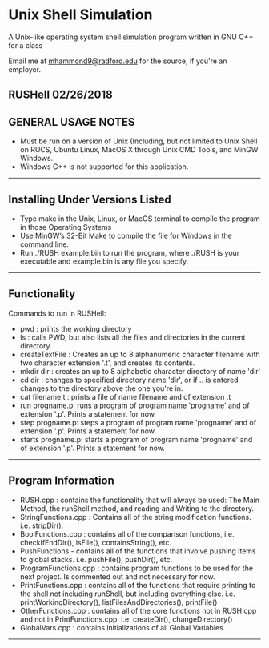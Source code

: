 # Unix Shell Simulation

A Unix-like operating system shell simulation program written in GNU C++ for a class

Email me at mhammond9@radford.edu for the source, if you're an employer.

RUSHell 02/26/2018
-------------------------------------------------------------------------------------
GENERAL USAGE NOTES
-------------------------------------------------------------------------------------
- Must be run on a version of Unix (Including, but not limited to Unix Shell on RUCS,
Ubuntu Linux, MacOS X through Unix CMD Tools, and MinGW Windows.
- Windows C++ is not supported for this application.
-------------------------------------------------------------------------------------
Installing Under Versions Listed
-------------------------------------------------------------------------------------
- Type make in the Unix, Linux, or MacOS terminal to compile the program in those Operating Systems
- Use MinGW’s 32-Bit Make to compile the file for Windows in the command line.
- Run ./RUSH example.bin to run the program, where ./RUSH is your executable and example.bin is any file you specify.
-------------------------------------------------------------------------------------
Functionality
-------------------------------------------------------------------------------------
Commands to run in RUSHell:
- pwd : prints the working directory
- ls : calls PWD, but also lists all the files and directories in the current directory.
- createTextFile : Creates an up to 8 alphanumeric character filename with two character extension '.t', and creates its contents.
- mkdir dir : creates an up to 8 alphabetic character directory of name 'dir'
- cd dir : changes to specified directory name 'dir', or if .. is entered changes to the directory above the one you're in.
- cat filename.t : prints a file of name filename and of extension .t
- run progname.p: runs a program of program name 'progname' and of extension '.p'. Prints a statement for now.
- step progname.p: steps a program of program name 'progname' and of extension '.p'. Prints a statement for now.
- starts progname.p: starts a program of program name 'progname' and of extension '.p'. Prints a statement for now.
-------------------------------------------------------------------------------------
Program Information
------------------------------------------------------------------------------------
- RUSH.cpp : contains the functionality that will always be used: The Main Method, the runShell method, and reading and Writing to the directory.
- StringFunctions.cpp : Contains all of the string modification functions. i.e. stripDir().
- BoolFunctions.cpp : contains all of the comparison functions, i.e. checkIfEndDir(), isFile(), containsString(), etc.
- PushFunctions - contains all of the functions that involve pushing items to global stacks. i.e. pushFile(), pushDir(), etc.
- ProgramFunctions.cpp : contains program functions to be used for the next project. Is commented out and not necessary for now.
- PrintFunctions.cpp : contains all of the functions that require printing to the shell not including runShell, but including everything else. i.e. printWorkingDirectory(), listFilesAndDirectories(), printFile()
- OtherFunctions.cpp : contains all of the core functions not in RUSH.cpp and not in PrintFunctions.cpp. i.e. createDir(), changeDirectory()
- GlobalVars.cpp : contains initializations of all Global Variables.
------------------------------------------------------------------------------------- 
